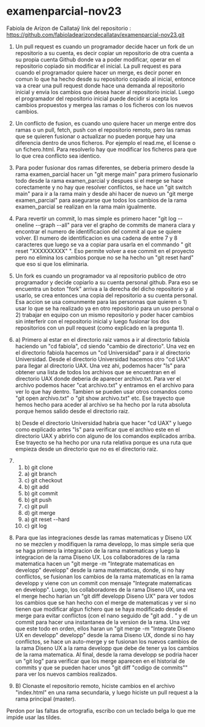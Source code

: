 # examenparcial-nov23

Fabiola de Arizon de Callataÿ
link del repositorio : https://github.com/fabioladearizondecallatay/examenparcial-nov23.git 


1. Un pull request es cuando un programador decide hacer un fork de un repositorio a su cuenta, es decir copiar un repositorio de otra cuenta a su propia cuenta Github donde va a poder modificar, operar en el repositorio copiado sin modificar el inicial. La pull request es para cuando el programador quiere hacer un merge, es decir poner en comun lo que ha hecho desde su repositorio copiado al inicial, entonce va a crear una pull request donde hace una demanda al repositorio inicial y envia los cambios que desea hacer al repositorio inicial. Luego el programador del repositorio inicial puede decidir si acepta los cambios propuestos y mergea las ramas o los ficheros con los nuevos cambios.

2. Un conflicto de fusion, es cuando uno quiere hacer un merge entre dos ramas o un pull, fetch, push con el repositorio remoto, pero las ramas que se quieren fusionar o actualizar no pueden porque hay una diferencia dentro de unos ficheros. Por ejemplo el read.me, el license o un fichero.html. Para resolverlo hay que modificar los ficheros para que lo que crea conflicto sea identico.

3. Para poder fusionar dos ramas diferentes, se deberia primero desde la rama examen_parcial hacer un "git merge main" para primero fusionarlo todo desde la rama examen_parcial y despues si el merge se hace corectamente y no hay que resolver conflictos, se hace un "git switch main" para ir a la rama main y desde ahi hacer de nuevo un "git merge examen_parcial" para asegurarse que todos los cambios de la rama examen_parcial se realizan en la rama main igualmente.

4. Para revertir un commit, lo mas simple es primero hacer "git log --oneline --graph --all" para ver el grapho de commits de manera clara y encontrar el numero de identificacion del commit al que se quiere volver. El numero de identificacion es una cadena de entre 7 y 8 caracteres que luego se va a copiar para usarla en el commando " git reset "XXXXXXXXX" ". Eso permite volver a ese commit en el proyecto pero no elimina los cambios porque no se ha hecho un "git reset hard" que eso si que los eliminaria.

5. Un fork es cuando un programador va al repositorio publico de otro programador y decide copiarlo a su cuenta personal github. Para eso se encuentra un boton "fork" arriva a la derecha del dicho repositorio y al usarlo, se crea entonces una copia del repositorio a su cuenta personal. Esa accion se usa comunmente para las personnas que quieren o 1) usar lo que se ha realizado ya en otro repositorio para un uso personal o 2) trabajar en equipo con un mismo repositorio y poder hacer cambios sin interferir con el repositorio inicial y luego fusionar los dos repositorios con un pull request (como explicado en la pregunta 1).

6. a) Primero al estar en el directorio raiz vamos a ir al directorio fabiola haciendo un "cd fabiola", cd siendo "cambio de directorio". Una vez en el directorio fabiola hacemos un "cd Universidad" para ir al directorio Universidad. Desde el directorio Universidad hacemos otro "cd UAX" para llegar al directorio UAX. Una vez ahi, podemos hacer "ls" para obtener una lista de todos los archivos que se encuentran en el directorio UAX donde deberia de aparecer archivo.txt. Para ver el archivo podemos hacer "cat archivo.txt" y entramos en el archivo para ver lo que hay dentro. Tambien se pueden usar otros comandos como "git open archivo.txt" o "git show archivo.txt" etc.
   Ese trayecto que hemos hecho para aceder al archivo se ha hecho por la ruta absoluta porque hemos salido desde el directorio raiz.

   b) Desde el directorio Universidad habria que hacer "cd UAX" y luego como explicado antes "ls" para verificar que el archivo este en el directorio UAX y abrirlo con alguno de los comandos explicados arriba. Ese trayecto se ha hecho por una ruta relativa porque es una ruta que empieza desde un directorio que no es el directorio raiz.

7. 1) b) git clone
   2) a) git branch
   3) c) git checkout
   4) b) git add
   5) b) git commit
   6) b) git push
   7) c) git pull
   8) d) git merge
   9) a) git reset --hard
   10) c) git log

8. Para que las integraciones desde las ramas matematicas y Diseno UX no se mezclen y modifiquen la rama developp, lo mas simple seria que se haga primero la integracion de la rama matematicas y luego la integracion de la rama Diseno UX.
   Los collaboradores de la rama matematica hacen un "git merge -m "Integrate matematicas en developp" developp" desde la rama matematicas,
   donde, si no hay conflictos, se fusionan los cambios de la rama matematicas en la rama developp y viene con un commit con mensaje "Integrate matematicas    en developp".
   Luego, los collaboradores de la rama Diseno UX, una vez el merge hecho harian un "git diff developp Diseno UX" para ver todos los cambios que se han        hecho con el merge de matematicas y ver si no tienen que modificar algun fichero que se haya modificado desde el merge para evitar conflictos (con el    nano seguido de "git add . " y de un commit para hacer una instantanea de la version de la rama.
   Una vez que este todo en orden, ellos haran un "git merge -m "Integrate Diseno UX en developp" developp" desde la rama Diseno UX, donde si no hay     conflictos, se hace un auto-merge y se fusionan los nuevos cambios de la rama Diseno UX a la rama developp que debe de tener ya los cambios de la rama    matematica.
Al final, desde la rama developp se podria hacer un "git log" para verificar que los merge aparecen en el historial de commits y que se pueden hacer unos "git diff "codigo de commits"" para ver los nuevos cambios realizados.

9. B) Clonaste el repositorio remoto, hiciste cambios en el archivo "index.html" en una rama secundaria, y luego hiciste un pull request a la rama principal (master).



Perdon por las faltas de ortografia, escribo con un teclado belga lo que me impide usar las tildes.
